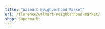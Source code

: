 ```yaml
---
title: "Walmart Neighborhood Market"
url: /florence/walmart-neighborhood-market/
shop: Supermarkt
---
```

